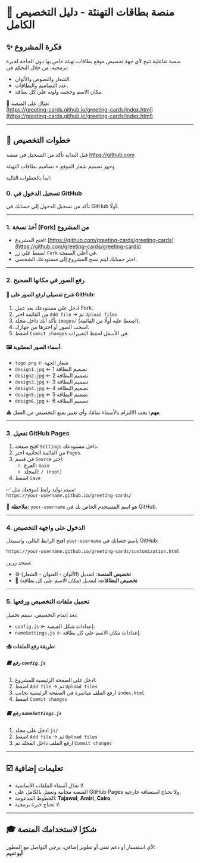 # 🎉 منصة بطاقات التهنئة - دليل التخصيص الكامل

## ✨ فكرة المشروع
منصة تفاعلية تتيح لأي جهة تخصيص موقع بطاقات تهنئة خاص بها دون الحاجة لخبرة برمجية، من خلال التحكم في:
- الشعار والنصوص والألوان.
- عدد التصاميم والبطاقات.
- مكان الاسم وحجمه ولونه على كل بطاقة.

🔗 مثال على المنصة:  
[https://greeting-cards.github.io/greeting-cards/index.html](https://greeting-cards.github.io/greeting-cards/index.html)

---

## 📅 خطوات التخصيص

قبل البداية تأكد من التسجيل في منصة https://github.com

وجهز تصميم شعار الموقع + تصاميم بطاقات التهنئة

ابدأ بالخطوات التالية:

### 0. تسجيل الدخول في GitHub
تأكد من تسجيل الدخول إلى حسابك في GitHub أولًا.

---

### 1. أخذ نسخة (Fork) من المشروع
- افتح المشروع: [https://github.com/greeting-cards/greeting-cards](https://github.com/greeting-cards/greeting-cards)
- اضغط على زر `Fork` في أعلى الصفحة.
- اختر حسابك ليتم نسخ المشروع إلى مستودعك الشخصي.

---

### 2. رفع الصور في مكانها الصحيح
#### 📂 شرح تفصيلي لرفع الصور على GitHub:
1. ادخل على مستودعك بعد عمل Fork.
2. من القائمة اختر `Add file` → ثم `Upload files`
3. تأكد أنك داخل مجلد `images/` (اضغط عليه أولًا من القائمة).
4. اسحب الصور أو اخترها من جهازك.
5. اضغط `Commit changes` في الأسفل لحفظ التغييرات.

#### 🖼️ أسماء الصور المطلوبة:
- `logo.png` ← شعار الجهة
- `design1.jpg` ← تصميم البطاقة 1
- `design2.jpg` ← تصميم البطاقة 2
- `design3.jpg` ← تصميم البطاقة 3
- `design4.jpg` ← تصميم البطاقة 4
- `design5.jpg` ← تصميم البطاقة 5
- `design6.jpg` ← تصميم البطاقة 6

⚠️ **مهم:** يجب الالتزام بالأسماء تمامًا، وأي تغيير يمنع التخصيص من العمل.

---

### 3. تفعيل GitHub Pages
1. افتح صفحة `Settings` داخل مستودعك.
2. من القائمة الجانبية اختر `Pages`.
3. في قسم `Source` اختر:
   - الفرع: `main`
   - المجلد: `/ (root)`
4. اضغط `Save`

✅ سيتم توليد رابط لموقعك مثل:  
`https://your-username.github.io/greeting-cards/`

🔹 **ملاحظة:** `your-username` هو اسم المستخدم الخاص بك في GitHub.

---

### 4. الدخول على واجهة التخصيص
افتح الرابط التالي، واستبدل `your-username` باسم حسابك في GitHub:

```
https://your-username.github.io/greeting-cards/customization.html
```

ستجد زرين:
- ⚙️ **تخصيص المنصة**: لتعديل (الألوان - العنوان - الشعار)
- 🌟 **تخصيص البطاقات**: لتعديل (مكان الاسم على كل بطاقة)

---

### 5. تحميل ملفات التخصيص ورفعها
بعد إتمام التخصيص، سيتم تحميل:
- `config.js` ← إعدادات شكل المنصة.
- `nameSettings.js` ← إعدادات مكان الاسم على كل بطاقة.

#### 📥 طريقة رفع الملفات:

##### 🟦 رفع `config.js`
1. ادخل على الصفحة الرئيسية للمشروع.
2. اضغط `Add file` → ثم `Upload files`
3. ارفع الملف مباشرة في الصفحة الرئيسية بجانب `index.html`
4. اضغط `Commit changes`

##### 🟦 رفع `nameSettings.js`
1. ادخل على مجلد `js/`
2. اضغط `Add file` → ثم `Upload files`
3. ارفع الملف داخل المجلد ثم `Commit changes`

---

## ☑️ تعليمات إضافية
- لا تعدّل أسماء الملفات الأساسية.
- المنصة مجانية وتعمل بالكامل على GitHub Pages ولا تحتاج استضافة خارجية.
- الخطوط المدعومة: **Tajawal**, **Amiri**, **Cairo**.
- لا تحتاج خبرة برمجية.

---

## 🎓 شكرًا لاستخدامك المنصة
لأي استفسار أو دعم تقني أو تطوير إضافي، يرجى التواصل مع المطور:  
**أبو تميم**

